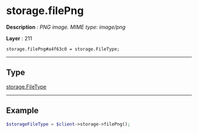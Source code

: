 # storage.filePng

**Description** : *PNG image. MIME type: image/png*

**Layer** : 211

```tl
storage.filePng#a4f63c0 = storage.FileType;
```

---

## Type

[storage.FileType](type/storage.FileType)

---

## Example

```php
$storageFileType = $client->storage->filePng();
```